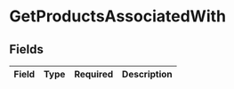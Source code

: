 # GetProductsAssociatedWith


## Fields

| Field       | Type        | Required    | Description |
| ----------- | ----------- | ----------- | ----------- |